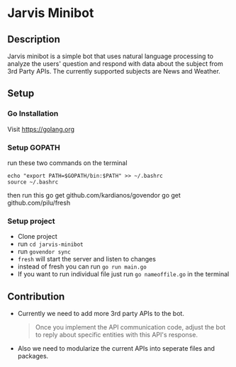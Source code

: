 # Jarvis Minibot

## Description
Jarvis minibot is a simple bot that uses natural language processing to analyze the users' question and respond with data about the subject from 3rd Party APIs.
The currently supported subjects are News and Weather.

## Setup

### Go Installation
Visit <a href="https://golang.org">https://golang.org</a>

### Setup GOPATH
run these two commands on the terminal
```
echo "export PATH=$GOPATH/bin:$PATH" >> ~/.bashrc
source ~/.bashrc
```
then run this
go get github.com/kardianos/govendor
go get github.com/pilu/fresh
### Setup project
- Clone project
- run `cd jarvis-minibot`
- run `govendor sync`
- `fresh` will start the server and listen to changes
- instead of fresh you can run `go run main.go`
- If you want to run individual file just run `go nameoffile.go` in the terminal

## Contribution

- Currently we need to add more 3rd party APIs to the bot.
  > Once you implement the API communication code, adjust the bot to reply about specific entities with this API's response.

- Also we need to modularize the current APIs into seperate files and packages.
